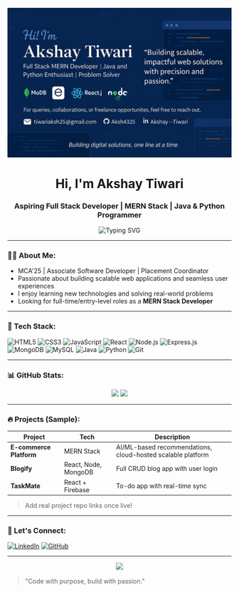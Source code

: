 <p align="center">
  <img src="https://raw.githubusercontent.com/Aksh4325/Aksh4325/main/banner.jpg" alt="Akshay Tiwari GitHub Banner" />
</p>


<h1 align="center">Hi, I'm Akshay Tiwari</h1>
<h3 align="center">Aspiring Full Stack Developer | MERN Stack | Java & Python Programmer</h3>

<p align="center">
  <img src="https://readme-typing-svg.herokuapp.com?color=00F700&center=true&vCenter=true&multiline=true&lines=Building+Tomorrow's+Web+Today+%F0%9F%94%A5;Passionate+MERN+Stack+Developer+%F0%9F%92%BB;Open+to+Internships+%26+Opportunities+%F0%9F%9A%80" alt="Typing SVG">
</p>

---

### 🧑‍💻 About Me:
- MCA'25 | Associate Software Developer | Placement Coordinator  
- Passionate about building scalable web applications and seamless user experiences  
- I enjoy learning new technologies and solving real-world problems  
- Looking for full-time/entry-level roles as a **MERN Stack Developer**  

---

### 🚀 Tech Stack:

![HTML5](https://img.shields.io/badge/-HTML5-E34F26?style=flat-square&logo=html5&logoColor=white)
![CSS3](https://img.shields.io/badge/-CSS3-1572B6?style=flat-square&logo=css3)
![JavaScript](https://img.shields.io/badge/-JavaScript-F7DF1E?style=flat-square&logo=javascript&logoColor=black)
![React](https://img.shields.io/badge/-React-20232A?style=flat-square&logo=react)
![Node.js](https://img.shields.io/badge/-Node.js-339933?style=flat-square&logo=node.js&logoColor=white)
![Express.js](https://img.shields.io/badge/-Express.js-000000?style=flat-square&logo=express&logoColor=white)
![MongoDB](https://img.shields.io/badge/-MongoDB-47A248?style=flat-square&logo=mongodb)
![MySQL](https://img.shields.io/badge/-MySQL-00758F?style=flat-square&logo=mysql)
![Java](https://img.shields.io/badge/-Java-007396?style=flat-square&logo=java)
![Python](https://img.shields.io/badge/-Python-3776AB?style=flat-square&logo=python)
![Git](https://img.shields.io/badge/-Git-F05032?style=flat-square&logo=git)


---

### 📊 GitHub Stats:

<p align="center">
  <img src="https://github-readme-stats.vercel.app/api?username=Aksh4325&show_icons=true&theme=radical" height="165" />
  <img src="https://github-readme-stats.vercel.app/api/top-langs/?username=Aksh4325&layout=compact&theme=radical" height="165"/>
</p>

---

### 🔥 Projects (Sample):

| Project | Tech | Description |
|--------|------|-------------|
| **E-commerce Platform** | MERN Stack | AI/ML-based recommendations, cloud-hosted scalable platform |
| **Blogify** | React, Node, MongoDB | Full CRUD blog app with user login |
| **TaskMate** | React + Firebase | To-do app with real-time sync |

> Add real project repo links once live!

---

### 🤝 Let's Connect:

[![LinkedIn](https://img.shields.io/badge/-Akshay%20Tiwari-blue?style=flat-square&logo=linkedin&logoColor=white)](https://www.linkedin.com/in/akshay-tiwari-296411326/)
[![GitHub](https://img.shields.io/badge/-Aksh4325-black?style=flat-square&logo=github)](https://github.com/Aksh4325)

---

<p align="center">
  <img src="https://raw.githubusercontent.com/abhisheknaiidu/abhisheknaiidu/master/code.gif" width="300" />
</p>

> "Code with purpose, build with passion."
